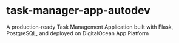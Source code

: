 # task-manager-app-autodev
A production-ready Task Management Application built with Flask, PostgreSQL, and deployed on DigitalOcean App Platform
